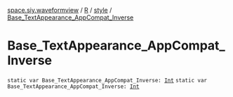 [space.siy.waveformview](../../index.md) / [R](../index.md) / [style](index.md) / [Base_TextAppearance_AppCompat_Inverse](./-base_-text-appearance_-app-compat_-inverse.md)

# Base_TextAppearance_AppCompat_Inverse

`static var Base_TextAppearance_AppCompat_Inverse: `[`Int`](https://kotlinlang.org/api/latest/jvm/stdlib/kotlin/-int/index.html)
`static var Base_TextAppearance_AppCompat_Inverse: `[`Int`](https://kotlinlang.org/api/latest/jvm/stdlib/kotlin/-int/index.html)